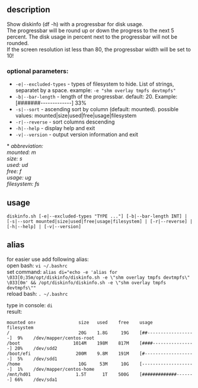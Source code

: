 ## description
Show diskinfo (df -h) with a progressbar for disk usage.<br>
The progressbar will be round up or down the progress to the next 5 percent. The disk usage in percent next to the progressbar will not be rounded.<br>
If the screen resolution ist less than 80, the progressbar width will be set to 10!

### optional parameters:
* `-e|--excluded-types` - types of filesystem to hide. List of strings, separatet by a space. example: `-e "shm overlay tmpfs devtmpfs"`
* `-b|--bar-length` - length of the progressbar. default: 20. Example: [#######-------------] 33%
* `-s|--sort` - ascending sort by column (default: mounted). possible values: mounted|size|used|free|usage|filesystem
* `-r|--reverse` - sort columns descending
* `-h|--help` - display help and exit
* `-v|--version` - output version information and exit

\* *abbreviation:*<br>
   *mounted: m*<br>
   *size: s*<br>
   *used: ud*<br>
   *free: f*<br>
   *usage: ug*<br>
   *filesystem: fs*

## usage
`diskinfo.sh [-e|--excluded-types "TYPE ..."] [-b|--bar-length INT] | [-s|--sort mounted|size|used|free|usage|filesystem] | [-r|--reverse] | [-h|--help] | [-v|--version]`

## alias
for easier use add following alias:<br>
open bash: `vi ~/.bashrc`<br>
set command: `alias di="echo -e 'alias for \033[0;35m/opt/diskinfo/diskinfo.sh -e \"shm overlay tmpfs devtmpfs\" \033[0m' && /opt/diskinfo/diskinfo.sh -e \"shm overlay tmpfs devtmpfs\""
`<br>
reload bash: `. ~/.bashrc`

type in console: `di`<br>
result:<br>
```
mounted on↑                size   used    free    usage                         filesystem
/                          20G    1.8G     19G    [##------------------]  9%    /dev/mapper/centos-root
/boot                    1014M    198M    817M    [####----------------] 20%    /dev/sdd2
/boot/efi                 200M    9.8M    191M    [#-------------------]  5%    /dev/sdd1
/home                      10G     53M     10G    [--------------------]  1%    /dev/mapper/centos-home
/mnt/hd01                 1.5T      1T    500G    [#############-------] 66%    /dev/sda1
```


